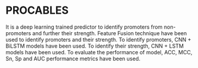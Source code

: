 # PROCABLES
It is a deep learning trained predictor to identify promoters from non-promoters and further their strength. 
Feature Fusion technique have been used to identify promoters and their strength.
To identify promoters, CNN + BiLSTM models have been used.
To identify their strength, CNN + LSTM models have been used.
To evaluate the performance of model, ACC, MCC, Sn, Sp and AUC performance metrics have been used.
